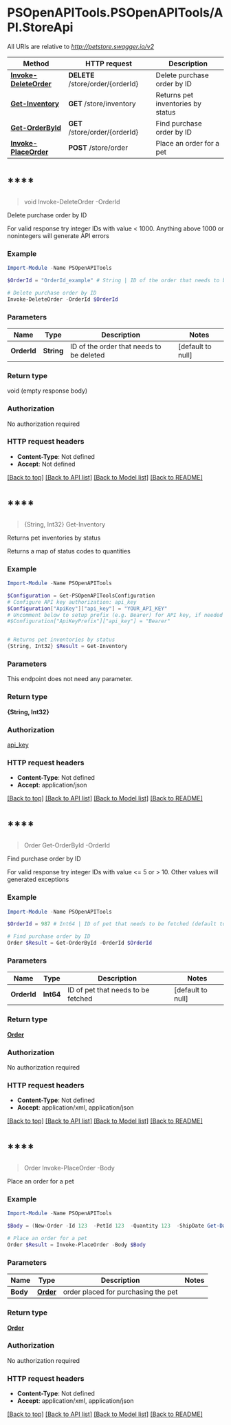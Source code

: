 # PSOpenAPITools.PSOpenAPITools/API.StoreApi

All URIs are relative to *http://petstore.swagger.io/v2*

Method | HTTP request | Description
------------- | ------------- | -------------
[**Invoke-DeleteOrder**](StoreApi.md#invoke-deleteorder) | **DELETE** /store/order/{orderId} | Delete purchase order by ID
[**Get-Inventory**](StoreApi.md#get-inventory) | **GET** /store/inventory | Returns pet inventories by status
[**Get-OrderById**](StoreApi.md#get-orderbyid) | **GET** /store/order/{orderId} | Find purchase order by ID
[**Invoke-PlaceOrder**](StoreApi.md#invoke-placeorder) | **POST** /store/order | Place an order for a pet


<a id="invoke-deleteorder"></a>
# ****
> void Invoke-DeleteOrder
    -OrderId <String>

Delete purchase order by ID

For valid response try integer IDs with value < 1000. Anything above 1000 or nonintegers will generate API errors

### Example
```powershell
Import-Module -Name PSOpenAPITools

$OrderId = "OrderId_example" # String | ID of the order that needs to be deleted (default to null)

# Delete purchase order by ID
Invoke-DeleteOrder -OrderId $OrderId
```

### Parameters

Name | Type | Description  | Notes
------------- | ------------- | ------------- | -------------
 **OrderId** | **String**| ID of the order that needs to be deleted | [default to null]

### Return type

void (empty response body)

### Authorization

No authorization required

### HTTP request headers

 - **Content-Type**: Not defined
 - **Accept**: Not defined

[[Back to top]](#) [[Back to API list]](../README.md#documentation-for-api-endpoints) [[Back to Model list]](../README.md#documentation-for-models) [[Back to README]](../README.md)

<a id="get-inventory"></a>
# ****
> {String, Int32} Get-Inventory

Returns pet inventories by status

Returns a map of status codes to quantities

### Example
```powershell
Import-Module -Name PSOpenAPITools

$Configuration = Get-PSOpenAPIToolsConfiguration
# Configure API key authorization: api_key
$Configuration["ApiKey"]["api_key"] = "YOUR_API_KEY"
# Uncomment below to setup prefix (e.g. Bearer) for API key, if needed
#$Configuration["ApiKeyPrefix"]["api_key"] = "Bearer"


# Returns pet inventories by status
{String, Int32} $Result = Get-Inventory
```

### Parameters
This endpoint does not need any parameter.

### Return type

**{String, Int32}**

### Authorization

[api_key](../README.md#api_key)

### HTTP request headers

 - **Content-Type**: Not defined
 - **Accept**: application/json

[[Back to top]](#) [[Back to API list]](../README.md#documentation-for-api-endpoints) [[Back to Model list]](../README.md#documentation-for-models) [[Back to README]](../README.md)

<a id="get-orderbyid"></a>
# ****
> Order Get-OrderById
    -OrderId <Int64>

Find purchase order by ID

For valid response try integer IDs with value <= 5 or > 10. Other values will generated exceptions

### Example
```powershell
Import-Module -Name PSOpenAPITools

$OrderId = 987 # Int64 | ID of pet that needs to be fetched (default to null)

# Find purchase order by ID
Order $Result = Get-OrderById -OrderId $OrderId
```

### Parameters

Name | Type | Description  | Notes
------------- | ------------- | ------------- | -------------
 **OrderId** | **Int64**| ID of pet that needs to be fetched | [default to null]

### Return type

[**Order**](Order.md)

### Authorization

No authorization required

### HTTP request headers

 - **Content-Type**: Not defined
 - **Accept**: application/xml, application/json

[[Back to top]](#) [[Back to API list]](../README.md#documentation-for-api-endpoints) [[Back to Model list]](../README.md#documentation-for-models) [[Back to README]](../README.md)

<a id="invoke-placeorder"></a>
# ****
> Order Invoke-PlaceOrder
    -Body <Order>

Place an order for a pet

### Example
```powershell
Import-Module -Name PSOpenAPITools

$Body = (New-Order -Id 123  -PetId 123  -Quantity 123  -ShipDate Get-Date  -Status "Status_example"  -Complete $false) # Order | order placed for purchasing the pet

# Place an order for a pet
Order $Result = Invoke-PlaceOrder -Body $Body
```

### Parameters

Name | Type | Description  | Notes
------------- | ------------- | ------------- | -------------
 **Body** | [**Order**](Order.md)| order placed for purchasing the pet | 

### Return type

[**Order**](Order.md)

### Authorization

No authorization required

### HTTP request headers

 - **Content-Type**: Not defined
 - **Accept**: application/xml, application/json

[[Back to top]](#) [[Back to API list]](../README.md#documentation-for-api-endpoints) [[Back to Model list]](../README.md#documentation-for-models) [[Back to README]](../README.md)

